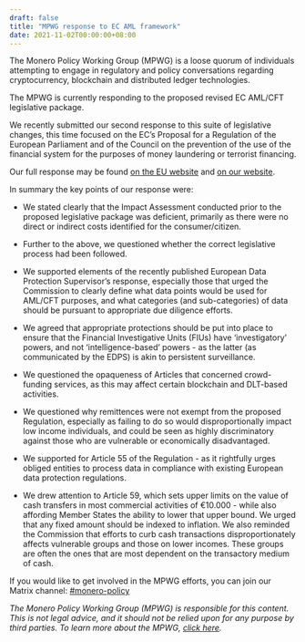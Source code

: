 ```yaml
---
draft: false
title: "MPWG response to EC AML framework"
date: 2021-11-02T00:00:00+08:00
---
```


The Monero Policy Working Group (MPWG) is a loose quorum of individuals attempting to engage in regulatory and policy conversations regarding cryptocurrency, blockchain and distributed ledger technologies.

The MPWG is currently responding to the proposed revised EC AML/CFT legislative package.

We recently submitted our second response to this suite of legislative changes, this time focused on the EC’s Proposal for a Regulation of the European Parliament and of the Council on the prevention of the use of the financial system for the purposes of money laundering or terrorist financing.

Our full response may be found [on the EU website](https://ec.europa.eu/info/law/better-regulation/have-your-say/initiatives/13146-Preventing-money-laundering-and-terrorist-financing-new-rules-for-the-private-sector/F2749046_en) and [on our website](https://github.com/monero-policy/docs/blob/main/MPWG%20Feedback%20on%20EU%20regulatory%20framework%20for%20crypto-assets.pdf).

In summary the key points of our response were:

* We stated clearly that the Impact Assessment conducted prior to the proposed legislative package was deficient, primarily as there were no direct or indirect costs identified for the consumer/citizen.

* Further to the above, we questioned whether the correct legislative process had been followed.

* We supported elements of the recently published European Data Protection Supervisor’s response, especially those that urged the Commission to clearly define what data points would be used for AML/CFT purposes, and what categories (and sub-categories) of data should be pursuant to appropriate due diligence efforts.

* We agreed that appropriate protections should be put into place to ensure that the Financial Investigative Units (FIUs) have ‘investigatory’ powers, and not ‘intelligence-based’ powers - as the latter (as communicated by the EDPS) is akin to persistent surveillance.

* We questioned the opaqueness of Articles that concerned crowd-funding services, as this may affect certain blockchain and DLT-based activities.

* We questioned why remittences were not exempt from the proposed Regulation, especially as failing to do so would disproportionally impact low income individuals, and could be seen as highly discriminatory against those who are vulnerable or economically disadvantaged.

* We supported for Article 55 of the Regulation - as it rightfully urges obliged entities to process data in compliance with existing European data protection regulations.

* We drew attention to Article 59, which sets upper limits on the value of cash transfers in most commercial activities of €10.000 - while also affording Member States the ability to lower that upper bound. We urged that any fixed amount should be indexed to inflation. We also reminded the Commission that efforts to curb cash transactions disproportionately affects vulnerable groups and those on lower incomes. These groups are often the ones that are most dependent on the transactory medium of cash.

If you would like to get involved in the MPWG efforts, you can join our Matrix channel: [#monero-policy](https://matrix.to/#/#monero-policy:monero.social?via=matrix.org&via=monero.social)


*The Monero Policy Working Group (MPWG) is responsible for this content. This is not legal advice, and it should not be relied upon for any purpose by third parties. To learn more about the MPWG, [click here](./posts/2019-01-01-about/).*
